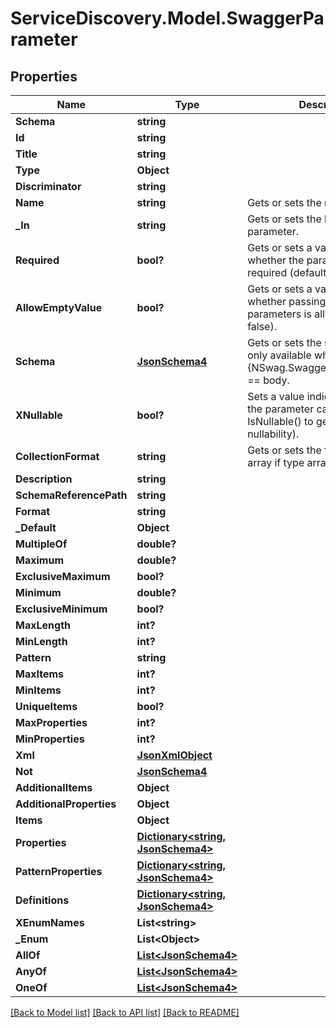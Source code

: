 # ServiceDiscovery.Model.SwaggerParameter
## Properties

Name | Type | Description | Notes
------------ | ------------- | ------------- | -------------
**Schema** | **string** |  | [optional] 
**Id** | **string** |  | [optional] 
**Title** | **string** |  | [optional] 
**Type** | **Object** |  | [optional] 
**Discriminator** | **string** |  | [optional] 
**Name** | **string** | Gets or sets the name. | [optional] 
**_In** | **string** | Gets or sets the kind of the parameter. | [optional] 
**Required** | **bool?** | Gets or sets a value indicating whether the parameter is required (default: false). | [optional] 
**AllowEmptyValue** | **bool?** | Gets or sets a value indicating whether passing empty-valued parameters is allowed (default: false). | [optional] 
**Schema** | [**JsonSchema4**](JsonSchema4.md) | Gets or sets the schema which is only available when {NSwag.SwaggerParameter.Kind} &#x3D;&#x3D; body. | [optional] 
**XNullable** | **bool?** | Sets a value indicating whether the parameter can be null (use IsNullable() to get a parameter&#39;s nullability). | [optional] 
**CollectionFormat** | **string** | Gets or sets the format of the array if type array is used. | [optional] 
**Description** | **string** |  | [optional] 
**SchemaReferencePath** | **string** |  | [optional] 
**Format** | **string** |  | [optional] 
**_Default** | **Object** |  | [optional] 
**MultipleOf** | **double?** |  | [optional] 
**Maximum** | **double?** |  | [optional] 
**ExclusiveMaximum** | **bool?** |  | [optional] 
**Minimum** | **double?** |  | [optional] 
**ExclusiveMinimum** | **bool?** |  | [optional] 
**MaxLength** | **int?** |  | [optional] 
**MinLength** | **int?** |  | [optional] 
**Pattern** | **string** |  | [optional] 
**MaxItems** | **int?** |  | [optional] 
**MinItems** | **int?** |  | [optional] 
**UniqueItems** | **bool?** |  | [optional] 
**MaxProperties** | **int?** |  | [optional] 
**MinProperties** | **int?** |  | [optional] 
**Xml** | [**JsonXmlObject**](JsonXmlObject.md) |  | [optional] 
**Not** | [**JsonSchema4**](JsonSchema4.md) |  | [optional] 
**AdditionalItems** | **Object** |  | [optional] 
**AdditionalProperties** | **Object** |  | [optional] 
**Items** | **Object** |  | [optional] 
**Properties** | [**Dictionary&lt;string, JsonSchema4&gt;**](JsonSchema4.md) |  | [optional] 
**PatternProperties** | [**Dictionary&lt;string, JsonSchema4&gt;**](JsonSchema4.md) |  | [optional] 
**Definitions** | [**Dictionary&lt;string, JsonSchema4&gt;**](JsonSchema4.md) |  | [optional] 
**XEnumNames** | **List&lt;string&gt;** |  | [optional] 
**_Enum** | **List&lt;Object&gt;** |  | [optional] 
**AllOf** | [**List&lt;JsonSchema4&gt;**](JsonSchema4.md) |  | [optional] 
**AnyOf** | [**List&lt;JsonSchema4&gt;**](JsonSchema4.md) |  | [optional] 
**OneOf** | [**List&lt;JsonSchema4&gt;**](JsonSchema4.md) |  | [optional] 

[[Back to Model list]](../README.md#documentation-for-models) [[Back to API list]](../README.md#documentation-for-api-endpoints) [[Back to README]](../README.md)

